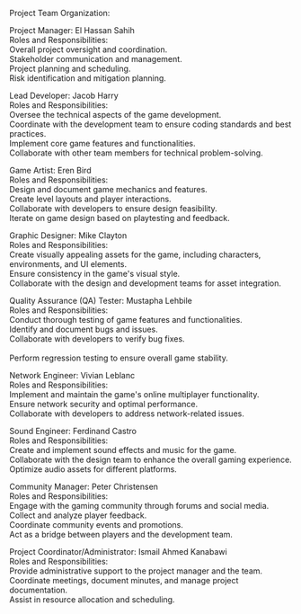 Project Team Organization:

Project Manager: El Hassan Sahih<br>
Roles and Responsibilities:<br>
Overall project oversight and coordination.<br>
Stakeholder communication and management.<br>
Project planning and scheduling.<br>
Risk identification and mitigation planning.

Lead Developer: Jacob Harry<br>
Roles and Responsibilities:<br>
Oversee the technical aspects of the game development.<br>
Coordinate with the development team to ensure coding standards and best practices.<br>
Implement core game features and functionalities.<br>
Collaborate with other team members for technical problem-solving.

Game Artist: Eren Bird<br>
Roles and Responsibilities:<br>
Design and document game mechanics and features.<br>
Create level layouts and player interactions.<br>
Collaborate with developers to ensure design feasibility.<br>
Iterate on game design based on playtesting and feedback.

Graphic Designer: Mike Clayton<br>
Roles and Responsibilities:<br>
Create visually appealing assets for the game, including characters, environments, and UI elements.<br>
Ensure consistency in the game's visual style.<br>
Collaborate with the design and development teams for asset integration.

Quality Assurance (QA) Tester: Mustapha Lehbile<br>
Roles and Responsibilities:<br>
Conduct thorough testing of game features and functionalities.<br>
Identify and document bugs and issues.<br>
Collaborate with developers to verify bug fixes.<br><br>
Perform regression testing to ensure overall game stability.

Network Engineer: Vivian Leblanc<br>
Roles and Responsibilities:<br>
Implement and maintain the game's online multiplayer functionality.<br>
Ensure network security and optimal performance.<br>
Collaborate with developers to address network-related issues.

Sound Engineer: Ferdinand Castro<br>
Roles and Responsibilities:<br>
Create and implement sound effects and music for the game.<br>
Collaborate with the design team to enhance the overall gaming experience.<br>
Optimize audio assets for different platforms.

Community Manager: Peter Christensen<br>
Roles and Responsibilities:<br>
Engage with the gaming community through forums and social media.<br>
Collect and analyze player feedback.<br>
Coordinate community events and promotions.<br>
Act as a bridge between players and the development team.

Project Coordinator/Administrator: Ismail Ahmed Kanabawi<br>
Roles and Responsibilities:<br>
Provide administrative support to the project manager and the team.<br>
Coordinate meetings, document minutes, and manage project documentation.<br>
Assist in resource allocation and scheduling.